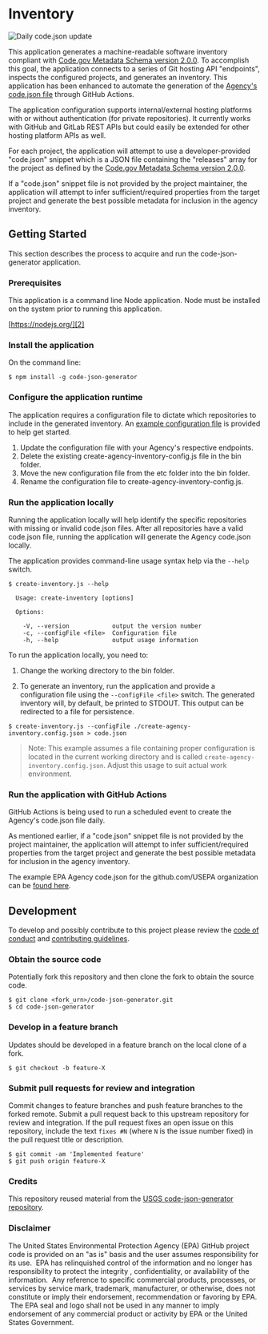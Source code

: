 
Inventory
=========

![Daily code.json update](https://github.com/testorg-2020/code-json-generator/workflows/Daily%20code.json%20update/badge.svg)

This application generates a machine-readable software inventory compliant
with [Code.gov Metadata Schema version 2.0.0][1]. To accomplish this goal,
the application connects to a series of Git hosting API "endpoints",
inspects the configured projects, and generates an inventory. This application has been enhanced to automate the generation of the [Agency's code.json file](https://code-json-cg.app.cloud.gov/code.json) through GitHub Actions.

The application configuration supports internal/external hosting platforms
with or without authentication (for private repositories). It currently works
with GitHub and GitLab REST APIs but could easily be extended for other hosting
platform APIs as well.

For each project, the application will attempt to use a developer-provided
"code.json" snippet which is a JSON file containing the "releases" array
for the project as defined by the [Code.gov Metadata Schema version 2.0.0][1].

If a "code.json" snippet file is not provided by the project maintainer, the
application will attempt to infer sufficient/required properties from the
target project and generate the best possible metadata for inclusion in the
agency inventory.


Getting Started
---------------

This section describes the process to acquire and run the code-json-generator
application.

### Prerequisites

This application is a command line Node application. Node must be installed
on the system prior to running this application.

[https://nodejs.org/][2]

### Install the application

On the command line:
```
$ npm install -g code-json-generator
```

### Configure the application runtime

The application requires a configuration file to dictate which repositories
to include in the generated inventory. An [example configuration file][3]
is provided to help get started.

1. Update the configuration file with your Agency's respective endpoints.
2. Delete the existing create-agency-inventory-config.js file in the bin folder.
3. Move the new configuration file from the etc folder into the bin folder.
4. Rename the configuration file to create-agency-inventory-config.js.

### Run the application locally

Running the application locally will help identify the specific repositories with missing or invalid code.json files. After all repositories have a valid code.json file, running the application will generate the Agency code.json locally.

The application provides command-line usage syntax help via the `--help` switch.
```
$ create-inventory.js --help

  Usage: create-inventory [options]

  Options:

    -V, --version            output the version number
    -c, --configFile <file>  Configuration file
    -h, --help               output usage information
```
To run the application locally, you need to:

1. Change the working directory to the bin folder. 

2. To generate an inventory, run the application and provide a configuration file
using the `--configFile <file>` switch. The generated inventory will, by
default, be printed to STDOUT. This output can be redirected to a file
for persistence.

``` 
$ create-inventory.js --configFile ./create-agency-inventory.config.json > code.json
```
> Note: This example assumes a file containing proper configuration is located
> in the current working directory and is called `create-agency-inventory.config.json`.
> Adjust this usage to suit actual work environment.

### Run the application with GitHub Actions

GitHub Actions is being used to run a scheduled event to create the Agency's code.json file daily.

As mentioned earlier, if a "code.json" snippet file is not provided by the project maintainer, the
application will attempt to infer sufficient/required properties from the
target project and generate the best possible metadata for inclusion in the
agency inventory.

The example EPA Agency code.json for the github.com/USEPA organization can be [found here](https://code-json-cg.app.cloud.gov/code.json). 

Development
-----------

To develop and possibly contribute to this project please review the
[code of conduct][4] and [contributing guidelines][5].

### Obtain the source code

Potentially fork this repository and then clone the fork to obtain the source
code.

```
$ git clone <fork_urn>/code-json-generator.git
$ cd code-json-generator
```

### Develop in a feature branch

Updates should be developed in a feature branch on the local clone of a fork.
```
$ git checkout -b feature-X
```

### Submit pull requests for review and integration

Commit changes to feature branches and push feature branches to the forked
remote. Submit a pull request back to this upstream repository for review
and integration. If the pull request fixes an open issue on this repository,
include the text `fixes #N` (where `N` is the issue number fixed) in the
pull request title or description.
```
$ git commit -am 'Implemented feature'
$ git push origin feature-X
```


[1]: https://code.gov/#/policy-guide/docs/compliance/inventory-code
[2]: https://nodejs.org/
[3]: ./etc/config-example.json
[4]: ./CODE_OF_CONDUCT.md
[5]: ./CONTRIBUTING.md

### Credits

This repository reused material from the [USGS code-json-generator repository](https://github.com/usgs/code-json-generator/).

### Disclaimer

The United States Environmental Protection Agency (EPA) GitHub project code is provided on an "as is" basis and the user assumes responsibility for its use.  EPA has relinquished control of the information and no longer has responsibility to protect the integrity , confidentiality, or availability of the information.  Any reference to specific commercial products, processes, or services by service mark, trademark, manufacturer, or otherwise, does not constitute or imply their endorsement, recommendation or favoring by EPA.  The EPA seal and logo shall not be used in any manner to imply endorsement of any commercial product or activity by EPA or the United States Government.
